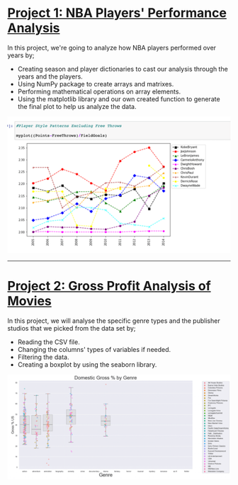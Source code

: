 # [Project 1: NBA Players' Performance Analysis](https://github.com/beneyup/Python-Portfolio-Projects/tree/master-branch)

In this project, we're going to analyze how NBA players performed over years
by;
* Creating season and player dictionaries to cast our analysis through the years and the players.
* Using NumPy package to create arrays and matrixes.
* Performing mathematical operations on array elements.
* Using the matplotlib library and our own created function to generate the final plot to help us analyze the data.  


![](/images/Player%20Style%20Patterns%20(1).png)

---
# [Project 2: Gross Profit Analysis of Movies](https://github.com/beneyup/Python-Portfolio-Projects/tree/master-branch1)

In this project, we will analyse the specific genre types and the publisher studios that we picked from the data set by;
* Reading the CSV file.
* Changing the columns' types of variables if needed.
* Filtering the data.
* Creating a boxplot by using the seaborn library.


![](/images/Boxplot1.png)
